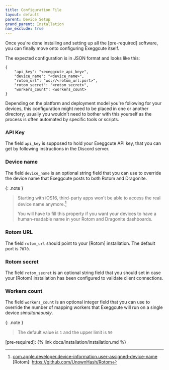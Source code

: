 ```yaml
---
title: Configuration File
layout: default
parent: Device Setup
grand_parent: Installation
nav_exclude: true
---
```


Once you're done installing and setting up all the [pre-required] software, you can finally move onto configuring Exeggcute itself.

The expected configuration is in JSON format and looks like this:

```
{
    "api_key": "<exeggcute_api_key>",
    "device_name": "<device_name>",
    "rotom_url": "ws://<rotom_url:port>",
    "rotom_secret": "<rotom_secret>",
    "workers_count": <workers_count>
}
```

Depending on the platform and deployment model you're following for your devices, this configuration might need to be placed in one or another directory; usually you wouldn't need to bother with this yourself as the process is often automated by specific tools or scripts.

### API Key

The field `api_key` is supposed to hold your Exeggcute API key, that you can get by following instructions in the Discord server.

### Device name
The field `device_name` is an optional string field that you can use to override the device name that Exeggcute posts to both Rotom and Dragonite.

{: .note }
> Starting with iOS16, third-party apps won't be able to access the real device name anymore.[^1]
>
> You will have to fill this property if you want your devices to have a human-readable name in your Rotom and Dragonite dashboards.

### Rotom URL
The field `rotom_url` should point to your [Rotom] installation. The default port is `7070`.

### Rotom secret
The field `rotom_secret` is an optional string field that you should set in case your [Rotom] installation has been configured to validate client connections.

### Workers count
The field `workers_count` is an optional integer field that you can use to override the number of mapping workers that Exeggcute will run on a single device _simultaneously_.

{: .note }
> The default value is `1` and the upper limit is `50`

[pre-required]: {% link docs/installation/installation.md %}
[^1]: [com.apple.developer.device-information.user-assigned-device-name](https://developer.apple.com/documentation/bundleresources/entitlements/com_apple_developer_device-information_user-assigned-device-name)
[Rotom]: https://github.com/UnownHash/Rotom
